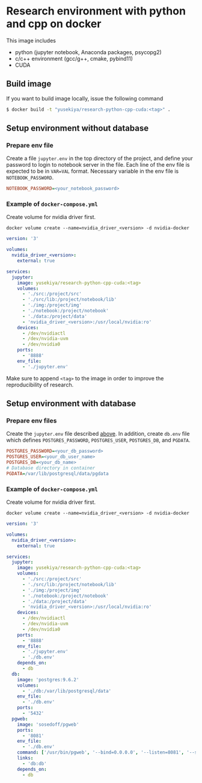 # Research environment with python and cpp on docker

This image includes

- python (jupyter notebook, Anaconda packages, psycopg2)
- c/c++ environment (gcc/g++, cmake, pybind11)
- CUDA

## Build image

If you want to build image locally, issue the following command

``` bash
$ docker build -t "yusekiya/research-python-cpp-cuda:<tag>" .
```


## Setup environment without database

### Prepare env file

Create a file `jupyter.env` in the top directory of the project,
and define your password to login to notebook server in the file.
Each line of the env file is expected to be in `VAR=VAL` format.
Necessary variable in the env file is `NOTEBOOK_PASSWORD`.

``` ini
NOTEBOOK_PASSWORD=<your_notebook_password>
```

### Example of `docker-compose.yml`

Create volume for nvidia driver first.

``` shell
docker volume create --name=nvidia_driver_<version> -d nvidia-docker
```

``` yaml
version: '3'

volumes:
  nvidia_driver_<version>:
    external: true

services:
  jupyter:
    image: yusekiya/research-python-cpp-cuda:<tag>
    volumes:
      - './src:/project/src'
      - './src/lib:/project/notebook/lib'
      - './img:/project/img'
      - './notebook:/project/notebook'
      - './data:/project/data'
      - 'nvidia_driver_<version>:/usr/local/nvidia:ro'
    devices:
      - /dev/nvidiactl
      - /dev/nvidia-uvm
      - /dev/nvidia0
    ports:
      - '8888'
    env_file:
      - './jupyter.env'
```

Make sure to append `<tag>` to the image in order to improve
the reproducibility of research.


## Setup environment with database

### Prepare env files

Create the `jupyter.env` file described [above](#setup-environment-without-database).
In addition, create `db.env` file which defines `POSTGRES_PASSWORD`, `POSTGRES_USER`,
`POSTGRES_DB`, and `PGDATA`.

``` ini
POSTGRES_PASSWORD=<your_db_password>
POSTGRES_USER=<your_db_user_name>
POSTGRES_DB=<your_db_name>
# Database directory in container
PGDATA=/var/lib/postgresql/data/pgdata
```

### Example of `docker-compose.yml`

Create volume for nvidia driver first.

``` shell
docker volume create --name=nvidia_driver_<version> -d nvidia-docker
```

``` yaml
version: '3'

volumes:
  nvidia_driver_<version>:
    external: true

services:
  jupyter:
    image: yusekiya/research-python-cpp-cuda:<tag>
    volumes:
      - './src:/project/src'
      - './src/lib:/project/notebook/lib'
      - './img:/project/img'
      - './notebook:/project/notebook'
      - './data:/project/data'
      - 'nvidia_driver_<version>:/usr/local/nvidia:ro'
    devices:
      - /dev/nvidiactl
      - /dev/nvidia-uvm
      - /dev/nvidia0
    ports:
      - '8888'
    env_file:
      - './jupyter.env'
      - './db.env'
    depends_on:
      - db
  db:
    image: 'postgres:9.6.2'
    volumes:
      - './db:/var/lib/postgresql/data'
    env_file:
      - './db.env'
    ports:
      - '5432'
  pgweb:
    image: 'sosedoff/pgweb'
    ports: 
      - '8081' 
    env_file:
      - './db.env'
    command: ['/usr/bin/pgweb', '--bind=0.0.0.0', '--listen=8081', '--ssl', 'disable']
    links:
      - 'db:db'
    depends_on:
      - db
```

